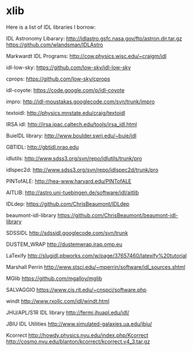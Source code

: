 xlib
====

Here is a list of IDL libraries I borrow:

  IDL Astronomy Libarary:   http://idlastro.gsfc.nasa.gov/ftp/astron.dir.tar.gz  <web>
                            https://github.com/wlandsman/IDLAstro <web>

  Markwardt IDL Programs:   http://cow.physics.wisc.edu/~craigm/idl <web>
  
  idl-low-sky:              https://github.com/low-sky/idl-low-sky  <github>
  
  cprops:                   https://github.com/low-sky/cprops  <github>
  
  idl-coyote:               https://code.google.com/p/idl-coyote  <svn>
  
  impro:                    http://idl-moustakas.googlecode.com/svn/trunk/impro <svn>
  
  textoidl:                 http://physics.mnstate.edu/craig/textoidl <web>
  
  IRSA idl:                 http://irsa.ipac.caltech.edu/tools/irsa_idl.html <web>
  
  BuieIDL library:          http://www.boulder.swri.edu/~buie/idl <web>
  
  GBTIDL:                   http://gbtidl.nrao.edu <web>
  
  idlutils:                 http://www.sdss3.org/svn/repo/idlutils/trunk/pro <svn>
  
  idlspec2d:                http://www.sdss3.org/svn/repo/idlspec2d/trunk/pro <svn>
  
  PINTofALE:                http://hea-www.harvard.edu/PINTofALE <web>
  
  AITLIB:                   http://astro.uni-tuebingen.de/software/idl/aitlib <web>
  
  IDLdep:                   https://github.com/ChrisBeaumont/IDLdep <github>
  
  beaumont-idl-library      https://github.com/ChrisBeaumont/beaumont-idl-library <github>
  
  SDSSIDL                   http://sdssidl.googlecode.com/svn/trunk <svn>
  
  DUSTEM_WRAP               http://dustemwrap.irap.omp.eu <web>
  
  LaTexify                  http://slugidl.pbworks.com/w/page/37657460/latexify%20tutorial <web>
  
  Marshall Perrin           http://www.stsci.edu/~mperrin/software/idl_sources.shtml
  
  MGlib                     https://github.com/mgalloy/mglib <github>
  
  SALVAGGIO                 https://www.cis.rit.edu/~cnspci/software.php <web>
  
  windt                     http://www.rxollc.com/idl/windt.html <web>
  
  JHU/APL/S1R IDL library   http://fermi.jhuapl.edu/idl/ <web>
  
  JBIU IDL Utilities        http://www.simulated-galaxies.ua.edu/jbiu/ <web>
  
  Kcorrect                  http://howdy.physics.nyu.edu/index.php/Kcorrect <web>
                            http://cosmo.nyu.edu/blanton/kcorrect/kcorrect.v4_3.tar.gz <web>
                            
